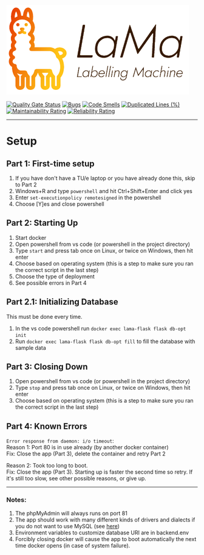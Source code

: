 ![LaMa logo](/frontend/assets/lama_nobg.png)

[![Quality Gate Status](https://sonar.henkemans.be/api/project_badges/measure?project=aserebre_SEP-Project_AYCqEUwIV9l8Wxj9tctV&metric=alert_status&token=19efa36756619fc773b5a943cd8df83eb5728056)](https://sonar.henkemans.be/dashboard?id=aserebre_SEP-Project_AYCqEUwIV9l8Wxj9tctV)
[![Bugs](https://sonar.henkemans.be/api/project_badges/measure?project=aserebre_SEP-Project_AYCqEUwIV9l8Wxj9tctV&metric=bugs&token=19efa36756619fc773b5a943cd8df83eb5728056)](https://sonar.henkemans.be/dashboard?id=aserebre_SEP-Project_AYCqEUwIV9l8Wxj9tctV)
[![Code Smells](https://sonar.henkemans.be/api/project_badges/measure?project=aserebre_SEP-Project_AYCqEUwIV9l8Wxj9tctV&metric=code_smells&token=19efa36756619fc773b5a943cd8df83eb5728056)](https://sonar.henkemans.be/dashboard?id=aserebre_SEP-Project_AYCqEUwIV9l8Wxj9tctV)
[![Duplicated Lines (%)](https://sonar.henkemans.be/api/project_badges/measure?project=aserebre_SEP-Project_AYCqEUwIV9l8Wxj9tctV&metric=duplicated_lines_density&token=19efa36756619fc773b5a943cd8df83eb5728056)](https://sonar.henkemans.be/dashboard?id=aserebre_SEP-Project_AYCqEUwIV9l8Wxj9tctV)
[![Maintainability Rating](https://sonar.henkemans.be/api/project_badges/measure?project=aserebre_SEP-Project_AYCqEUwIV9l8Wxj9tctV&metric=sqale_rating&token=19efa36756619fc773b5a943cd8df83eb5728056)](https://sonar.henkemans.be/dashboard?id=aserebre_SEP-Project_AYCqEUwIV9l8Wxj9tctV)
[![Reliability Rating](https://sonar.henkemans.be/api/project_badges/measure?project=aserebre_SEP-Project_AYCqEUwIV9l8Wxj9tctV&metric=reliability_rating&token=19efa36756619fc773b5a943cd8df83eb5728056)](https://sonar.henkemans.be/dashboard?id=aserebre_SEP-Project_AYCqEUwIV9l8Wxj9tctV)

---
# Setup
## Part 1: First-time setup
1. If you have don't have a TU/e laptop or you have already done this, skip to Part 2
2. Windows+R and type `powershell` and hit Ctrl+Shift+Enter and click yes
3. Enter `set-executionpolicy remotesigned` in the powershell
4. Choose [Y]es and close powershell

## Part 2: Starting Up
1. Start docker
2. Open powershell from vs code (or powershell in the project directory)
3. Type `start` and press tab once on Linux, or twice on Windows, then hit enter
4. Choose based on operating system (this is a step to make sure you ran the correct script in the last step)
5. Choose the type of deployment
6. See possible errors in Part 4

## Part 2.1: Initializing Database
This must be done every time.
1. In the vs code powershell run `docker exec lama-flask flask db-opt init`
2. Run `docker exec lama-flask flask db-opt fill` to fill the database with sample data

## Part 3: Closing Down
1. Open powershell from vs code (or powershell in the project directory)
2. Type `stop` and press tab once on Linux, or twice on Windows, then hit enter
3. Choose based on operating system (this is a step to make sure you ran the correct script in the last step)

## Part 4: Known Errors
`Error response from daemon: i/o timeout`:<br />
Reason 1: Port 80 is in use already (by another docker container) <br />
Fix: Close the app (Part 3), delete the container and retry Part 2 <br />

Reason 2: Took too long to boot. <br />
Fix: Close the app (Part 3). Starting up is faster the second time so retry. If it's still too slow, see other possible reasons, or give up.

---

### Notes:
1. The phpMyAdmin will always runs on port 81
2. The app should work with many different kinds of drivers and dialects if you do not want to use MySQL
    (see [here](https://docs.sqlalchemy.org/en/14/core/engines.html))
3. Environment variables to customize database URI are in backend\.env
4. Forcibly closing docker will cause the app to boot automatically the next time docker opens (in case of system failure).
